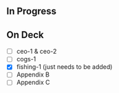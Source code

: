 
## In Progress

## On Deck

- [ ] ceo-1 & ceo-2
- [ ] cogs-1
- [X] fishing-1 (just needs to be added)
- [ ] Appendix B
- [ ] Appendix C
